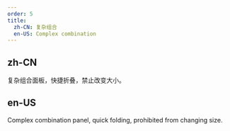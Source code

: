 ```yaml
---
order: 5
title:
  zh-CN: 复杂组合
  en-US: Complex combination
---
```


## zh-CN

复杂组合面板，快捷折叠，禁止改变大小。

## en-US

Complex combination panel, quick folding, prohibited from changing size.
